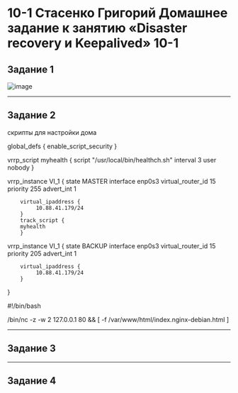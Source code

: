 # 10-1 Стасенко Григорий Домашнее задание к занятию «Disaster recovery и Keepalived» 10-1

## Задание 1

![image](https://github.com/Nightnek/availiability-10-1/assets/127677631/67b65246-f13a-49a0-8d6a-0b985d1677a4)



---

## Задание 2

скрипты для настройки дома

global_defs {
        enable_script_security
}

vrrp_script myhealth {
        script "/usr/local/bin/healthch.sh"
        interval 3
        user nobody
        }

vrrp_instance VI_1 {
        state MASTER
        interface enp0s3
        virtual_router_id 15
        priority 255
        advert_int 1

        virtual_ipaddress {
             10.88.41.179/24
        }
        track_script {
        myhealth
        }


vrrp_instance VI_1 {
        state BACKUP
        interface enp0s3
        virtual_router_id 15
        priority 205
        advert_int 1

        virtual_ipaddress {
             10.88.41.179/24
        }

}



#!/bin/bash

/bin/nc -z -w 2 127.0.0.1 80 && [ -f /var/www/html/index.nginx-debian.html ]


---

## Задание 3


---

## Задание 4



